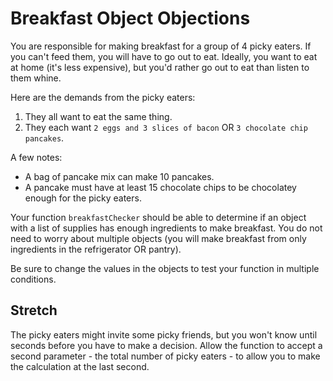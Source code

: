 # Breakfast Object Objections

You are responsible for making breakfast for a group of 4 picky eaters. If you can't feed them, you will have to go out to eat. Ideally, you want to eat at home (it's less expensive), but you'd rather go out to eat than listen to them whine.

Here are the demands from the picky eaters:

1. They all want to eat the same thing.
2. They each want `2 eggs and 3 slices of bacon` OR `3 chocolate chip pancakes`.

A few notes:

- A bag of pancake mix can make 10 pancakes.
- A pancake must have at least 15 chocolate chips to be chocolatey enough for the picky eaters.

Your function `breakfastChecker` should be able to determine if an object with a list of supplies has enough ingredients to make breakfast. You do not need to worry about multiple objects (you will make breakfast from only ingredients in the refrigerator OR pantry).

Be sure to change the values in the objects to test your function in multiple conditions.

## Stretch

The picky eaters might invite some picky friends, but you won't know until seconds before you have to make a decision. Allow the function to accept a second parameter - the total number of picky eaters - to allow you to make the calculation at the last second.